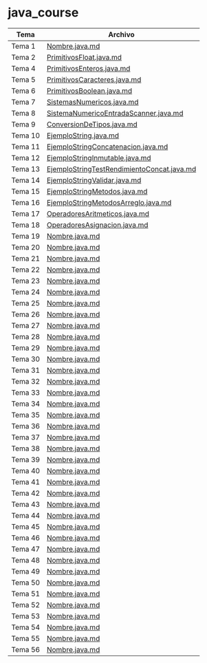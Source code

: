 # java_course

| Tema         | Archivo                 |
|--------------|-------------------------|
| Tema 1       | [Nombre.java.md](Nombre.java) |
| Tema 2       | [PrimitivosFloat.java.md](PrimitivosFloat.java) |
| Tema 4       | [PrimitivosEnteros.java.md](PrimitivosEnteros.java) |
| Tema 5       | [PrimitivosCaracteres.java.md](PrimitivosCaracteres.java) |
| Tema 6       | [PrimitivosBoolean.java.md](PrimitivosBoolean.java) |
| Tema 7       | [SistemasNumericos.java.md](SistemasNumericos.java) |
| Tema 8       | [SistemaNumericoEntradaScanner.java.md](SistemasNumericosEntradaScanner.java) |
| Tema 9       | [ConversionDeTipos.java.md](ConversionDeTipos.java) |
| Tema 10      | [EjemploString.java.md](EjemploString.java) |
| Tema 11      | [EjemploStringConcatenacion.java.md](EjemploStringConcatenacion.java) |
| Tema 12      | [EjemploStringInmutable.java.md](EjemploStringInmutable.java) |
| Tema 13      | [EjemploStringTestRendimientoConcat.java.md](EjemploStringTestRendimientoConcat.java) |
| Tema 14      | [EjemploStringValidar.java.md](EjemploStringValidar.java) |
| Tema 15      | [EjemploStringMetodos.java.md](EjemploStringMetodos.java) |
| Tema 16      | [EjemploStringMetodosArreglo.java.md](EjemploStringMetodosArreglo.java) |
| Tema 17      | [OperadoresAritmeticos.java.md](OperadoresAritmeticos.java) |
| Tema 18      | [OperadoresAsignacion.java.md](OperadoresAsignacion.java) |
| Tema 19      | [Nombre.java.md](Nombre.java) |
| Tema 20      | [Nombre.java.md](Nombre.java) |
| Tema 21      | [Nombre.java.md](Nombre.java) |
| Tema 22      | [Nombre.java.md](Nombre.java) |
| Tema 23      | [Nombre.java.md](Nombre.java) |
| Tema 24      | [Nombre.java.md](Nombre.java) |
| Tema 25      | [Nombre.java.md](Nombre.java) |
| Tema 26      | [Nombre.java.md](Nombre.java) |
| Tema 27      | [Nombre.java.md](Nombre.java) |
| Tema 28      | [Nombre.java.md](Nombre.java) |
| Tema 29      | [Nombre.java.md](Nombre.java) |
| Tema 30      | [Nombre.java.md](Nombre.java) |
| Tema 31      | [Nombre.java.md](Nombre.java) |
| Tema 32      | [Nombre.java.md](Nombre.java) |
| Tema 33      | [Nombre.java.md](Nombre.java) |
| Tema 34      | [Nombre.java.md](Nombre.java) |
| Tema 35      | [Nombre.java.md](Nombre.java) |
| Tema 36      | [Nombre.java.md](Nombre.java) |
| Tema 37      | [Nombre.java.md](Nombre.java) |
| Tema 38      | [Nombre.java.md](Nombre.java) |
| Tema 39      | [Nombre.java.md](Nombre.java) |
| Tema 40      | [Nombre.java.md](Nombre.java) |
| Tema 41      | [Nombre.java.md](Nombre.java) |
| Tema 42      | [Nombre.java.md](Nombre.java) |
| Tema 43      | [Nombre.java.md](Nombre.java) |
| Tema 44      | [Nombre.java.md](Nombre.java) |
| Tema 45      | [Nombre.java.md](Nombre.java) |
| Tema 46      | [Nombre.java.md](Nombre.java) |
| Tema 47      | [Nombre.java.md](Nombre.java) |
| Tema 48      | [Nombre.java.md](Nombre.java) |
| Tema 49      | [Nombre.java.md](Nombre.java) |
| Tema 50      | [Nombre.java.md](Nombre.java) |
| Tema 51      | [Nombre.java.md](Nombre.java) |
| Tema 52      | [Nombre.java.md](Nombre.java) |
| Tema 53      | [Nombre.java.md](Nombre.java) |
| Tema 54      | [Nombre.java.md](Nombre.java) |
| Tema 55      | [Nombre.java.md](Nombre.java) |
| Tema 56      | [Nombre.java.md](Nombre.java) |

